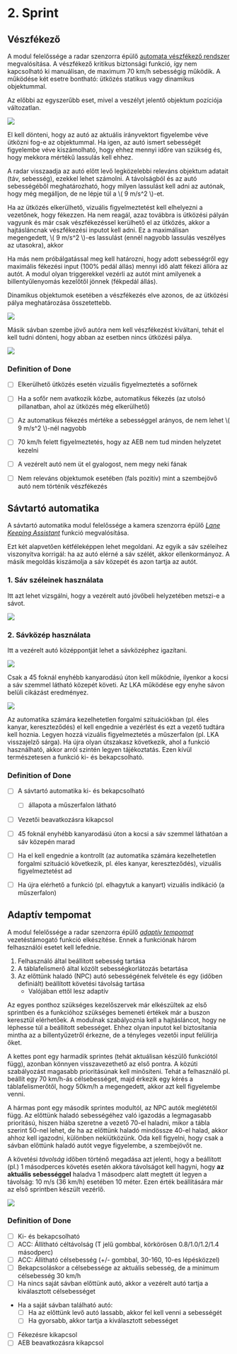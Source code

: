 # 2. Sprint

<!-- toc -->

## Vészfékező

A modul felelőssége a radar szenzorra épülő [automata vészfékező rendszer](../functions.html#autonóm-vészfékező-rendszer-automatic-emergency-brake---aeb) megvalósítása. A vészfékező kritikus biztonsági funkció, így nem kapcsolható ki manuálisan, de maximum 70 km/h sebességig működik. A működése két esetre bontható: ütközés statikus vagy dinamikus objektummal.

Az előbbi az egyszerűbb eset, mivel a veszélyt jelentő objektum pozíciója változatlan.

![](../images/aeb_radar_static.png)

El kell dönteni, hogy az autó az aktuális irányvektort figyelembe véve ütközni fog-e az objektummal. Ha igen, az autó ismert sebességét figyelembe véve kiszámolható, hogy ehhez mennyi időre van szükség és, hogy mekkora mértékű lassulás kell ehhez.

A radar visszaadja az autó előtt levő legközelebbi releváns objektum adatait (táv, sebesség), ezekkel lehet számolni. A távolságból és az autó sebességéből meghatározható, hogy milyen lassulást kell adni az autónak, hogy még megálljon, de ne lépje túl a \\( 9 m/s^2 \\)-et.

Ha az ütközés elkerülhető, vizuális figyelmeztetést kell elhelyezni a vezetőnek, hogy fékezzen. Ha nem reagál, azaz továbbra is ütközési pályán vagyunk és már csak vészfékezéssel kerülhető el az ütközés, akkor a hajtásláncnak vészfékezési inputot kell adni. Ez a maximálisan megengedett, \\( 9 m/s^2 \\)-es lassulást (ennél nagyobb lassulás veszélyes az utasokra), akkor

Ha más nem próbálgatással meg kell határozni, hogy adott sebességről egy maximális fékezési input (100% pedál állás) mennyi idő alatt fékezi állóra az autót.
A modul olyan triggerekkel vezérli az autót mint amilyenek a billentyűlenyomás kezelőtől jönnek (fékpedál állás).

Dinamikus objektumok esetében a vészfékezés elve azonos, de az ütközési pálya meghatározása összetettebb.

![](../images/aeb_radar_pedestrian.png)

Másik sávban szembe jövő autóra nem kell vészfékezést kiváltani, tehát el kell tudni dönteni, hogy abban az esetben nincs ütközési pálya.

![](../images/radar_lanes_simple.png)

### Definition of Done

- [ ] Elkerülhető ütközés esetén vizuális figyelmeztetés a sofőrnek
- [ ] Ha a sofőr nem avatkozik közbe, automatikus fékezés (az utolsó pillanatban, ahol az ütközés még elkerülhető)
- [ ] Az automatikus fékezés mértéke a sebességgel arányos, de nem lehet \\( 9 m/s^2 \\)-nél nagyobb
- [ ] 70 km/h felett figyelmeztetés, hogy az AEB nem tud minden helyzetet kezelni
- [ ] A vezérelt autó nem üt el gyalogost, nem megy neki fának
- [ ] Nem releváns objektumok esetében (fals pozitív) mint a szembejövő autó nem történik vészfékezés


## Sávtartó automatika

A sávtartó automatika modul felelőssége a kamera szenzorra épülő [_Lane Keeping Assistant_](../functions.html#sávtartó-automatika-lane-keeping-assistant---lka) funkció megvalósítása.

Ezt két alapvetően kétféleképpen lehet megoldani. Az egyik a sáv széleihez viszonyítva korrigál: ha az autó elérné a sáv szélét, akkor ellenkormányoz. A másik megoldás kiszámolja a sáv közepét és azon tartja az autót.

### 1. Sáv széleinek használata

Itt azt lehet vizsgálni, hogy a vezérelt autó jövőbeli helyzetében metszi-e a sávot.

![](../images/lka_a.png)

### 2. Sávközép használata

Itt a vezérelt autó középpontját lehet a sávközéphez igazítani.

![](../images/lka_b.png)

Csak a 45 foknál enyhébb kanyarodású úton kell működnie, ilyenkor a kocsi a sáv szemmel látható közepét követi. Az LKA működése egy enyhe sávon belüli cikázást eredményez.

![](../images/lka_wave.png)

Az automatika számára kezelhetetlen forgalmi szituációkban (pl. éles kanyar, kereszteződés) el kell engednie a vezérlést és ezt a vezető tudtára kell hoznia. Legyen hozzá vizuális figyelmeztetés a műszerfalon (pl. LKA visszajelző sárga). Ha újra olyan útszakasz következik, ahol a funkció használható, akkor arról szintén legyen tájékoztatás.
Ezen kívül természetesen a funkció ki- és bekapcsolható.


### Definition of Done

- [ ] A sávtartó automatika ki- és bekapcsolható
    - [ ] állapota a műszerfalon látható
- [ ] Vezetői beavatkozásra kikapcsol
- [ ] 45 foknál enyhébb kanyarodású úton a kocsi a sáv szemmel láthatóan a sáv közepén marad
- [ ] Ha el kell engednie a kontrollt (az automatika számára kezelhetetlen forgalmi szituáció következik, pl. éles kanyar, kereszteződés), vizuális figyelmeztetést ad
- [ ] Ha újra elérhető a funkció (pl. elhagytuk a kanyart) vizuális indikáció (a műszerfalon)


## Adaptív tempomat

A modul felelőssége a radar szenzorra épülő [_adaptív tempomat_](../functions.html#adaptív-tempomat-adaptive-cruise-control---acc) vezetéstámogató funkció elkészítése. Ennek a funkciónak három felhasználói esetet kell lefednie.

1. Felhasználó által beállított sebesség tartása
2. A táblafelismerő által közölt sebességkorlátozás betartása
3. Az előttünk haladó (NPC) autó sebességének felvétele és egy (időben definiált) beállított követési távolság tartása
   - Valójában ettől lesz adaptív

Az egyes ponthoz szükséges kezelőszervek már elkészültek az első sprintben és a funkcióhoz szükséges bemeneti értékek már a buszon keresztül elérhetőek. A modulnak szabályoznia kell a hajtásláncot, hogy ne léphesse túl a beállított sebességet. Ehhez olyan inputot kel biztosítania mintha az a billentyűzetről érkezne, de a tényleges vezetői input felülírja őket.

A kettes pont egy harmadik sprintes (tehát aktuálisan készülő funkciótól függ), azonban könnyen visszavezethető az első pontra. A közúti szabályozást magasabb prioritásúnak kell minősíteni. Tehát a felhasználó pl. beállít egy 70 km/h-ás célsebességet, majd érkezik egy kérés a táblafelismerőtől, hogy 50km/h a megengedett, akkor azt kell figyelembe venni.

A hármas pont egy második sprintes modultól, az NPC autók meglététől függ. Az előttünk haladó sebességéhez való igazodás a legmagasabb prioritású, hiszen hiába szeretne a vezető 70-el haladni, mikor a tábla szerint 50-nel lehet, de ha az előttünk haladó mindössze 40-el halad, akkor ahhoz kell igazodni, különben nekiütközünk.
Oda kell figyelni, hogy csak a sávban előttünk haladó autót vegye figyelembe, a szembejövőt ne.

A követési _távolság_ időben történő megadása azt jelenti, hogy a beállított (pl.) 1 másodperces követés esetén akkora távolságot kell hagyni, hogy **az aktuális sebességgel** haladva 1 másodperc alatt megtett út legyen a távolság: 10 m/s (36 km/h) esetében 10 méter. Ezen érték beállítására már az első sprintben készült vezérlő.

![](../images/acc.png)

### Definition of Done

- [ ] Ki- és bekapcsolható
- [ ] ACC: Állítható céltávolság (T jelű gombbal, körkörösen 0.8/1.0/1.2/1.4 másodperc)
- [ ] ACC: Állítható célsebesség (+/- gombbal, 30-160, 10-es lépésközzel)
- [ ] Bekapcsoláskor a célsebessége az aktuális sebesség, de a minimum célsebesség 30 km/h
- [ ] Ha nincs saját sávban előttünk autó, akkor a vezérelt autó tartja a kiválasztott célsebességet
- Ha a saját sávban található autó:
  - [ ] Ha az előttünk levő autó lassabb, akkor fel kell venni a sebességét
  - [ ] Ha gyorsabb, akkor tartja a kiválasztott sebességet
- [ ] Fékezésre kikapcsol
- [ ] AEB beavatkozásra kikapcsol
<!-- - [ ] Ha sebesség korlátozást talál a buszon, azt alkalmazza új célsebességként, amíg a sofőr felül nem írja -->
